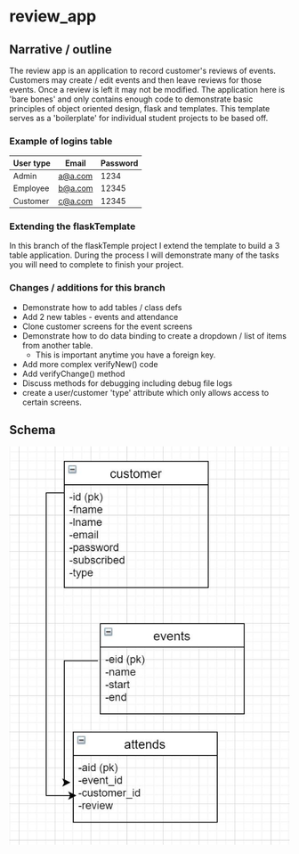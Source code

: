# review_app

## Narrative / outline
The review app is an application to record customer's reviews of events.  Customers may create / edit events and then leave reviews for those events. Once a review is left it may not be modified.  The application here is 'bare bones' and only contains enough code to demonstrate basic principles of object oriented design, flask and templates.  This template serves as a 'boilerplate' for individual student projects to be based off.

### Example of logins table

User type | Email | Password 
------------ | ------------- | --------------
Admin | a@a.com | 1234
Employee | b@a.com | 12345
Customer | c@a.com | 12345

### Extending the flaskTemplate
In this branch of the flaskTemple project I extend the template to build a 3 table application.  During the process I will demonstrate many of the tasks you will need to complete to finish your project.
 
### Changes / additions for this branch
* Demonstrate how to add tables / class defs
* Add 2 new tables - events and attendance
* Clone customer screens for the event screens
* Demonstrate how to do data binding to create a dropdown / list of items from another table.  
	* This is important anytime you have a foreign key.
* Add more complex verifyNew() code
* Add verifyChange() method
* Discuss methods for debugging including debug file logs
* create a user/customer 'type' attribute which only allows access to certain screens.

## Schema

![relational schema](/docs/schema_main.JPG)
